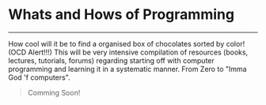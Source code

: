 # Whats and Hows of Programming
---
How cool will it be to find a organised box of chocolates sorted by color! (OCD Alert!!!)
This will be very intensive compilation of resources (books, lectures, tutorials, forums) regarding starting off with computer programming and learning it in a systematic manner. From Zero to "Imma God 'f computers".
> Comming Soon!
